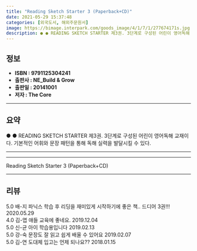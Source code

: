 ```yaml
---
title: "Reading Sketch Starter 3 (Paperback+CD)"
date: 2021-05-29 15:37:48
categories: [외국도서, 해외주문원서]
image: https://bimage.interpark.com/goods_image/4/1/7/1/277674171s.jpg
description: ● ● READING SKETCH STARTER 제3권. 3단계로 구성된 어린이 영어독해 교재이다. 기본적인 어휘와 문장 패턴을 통해 독해 실력을 발달시킬 수 있다.
---
```


## **정보**

- **ISBN : 9791125304241**
- **출판사 : NE_Build & Grow**
- **출판일 : 20141001**
- **저자 : The Core**

------



## **요약**

●  ●  READING SKETCH STARTER 제3권. 3단계로 구성된 어린이 영어독해 교재이다. 기본적인 어휘와 문장 패턴을 통해 독해 실력을 발달시킬 수 있다.

------



------


Reading Sketch Starter 3 (Paperback+CD) 

------


## **리뷰** 

5.0 배-지 파닉스 학습 후 리딩을 재미있게 시작하기에 좋은 책.. 드디어 3권!!! 2020.05.29 <br/>4.0 김-엽 애들 교육에 좋네요. 2019.12.04 <br/>5.0 신-균 아이 학습용입니다 2019.02.13 <br/>5.0 강-숙 문장도 잘 읽고 쉽게 배울 수 있어요 2019.02.07 <br/>5.0 김-연 도대체 입고는 언제 되나요?? 2018.01.15 <br/>